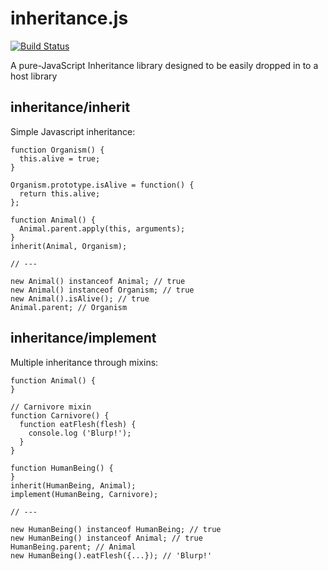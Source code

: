inheritance.js
==============

[![Build Status](https://travis-ci.org/amercier/inheritance.js.png?branch=master)](https://travis-ci.org/amercier/inheritance.js)

A pure-JavaScript Inheritance library designed to be easily dropped in to a host
library


inheritance/inherit
-------------------

Simple Javascript inheritance:

    function Organism() {
      this.alive = true;
    }

    Organism.prototype.isAlive = function() {
      return this.alive;
    };

    function Animal() {
      Animal.parent.apply(this, arguments);
    }
    inherit(Animal, Organism);

    // ---

    new Animal() instanceof Animal; // true
    new Animal() instanceof Organism; // true
    new Animal().isAlive(); // true
    Animal.parent; // Organism

inheritance/implement
---------------------

Multiple inheritance through mixins:

    function Animal() {
    }

    // Carnivore mixin
    function Carnivore() {
      function eatFlesh(flesh) {
        console.log ('Blurp!');
      }
    }

    function HumanBeing() {
    }
    inherit(HumanBeing, Animal);
    implement(HumanBeing, Carnivore);

    // ---

    new HumanBeing() instanceof HumanBeing; // true
    new HumanBeing() instanceof Animal; // true
    HumanBeing.parent; // Animal
    new HumanBeing().eatFlesh({...}); // 'Blurp!'
